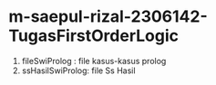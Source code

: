 # m-saepul-rizal-2306142-TugasFirstOrderLogic

1. fileSwiProlog : file kasus-kasus prolog
2. ssHasilSwiProlog: file Ss Hasil
